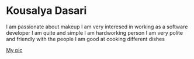 # Kousalya Dasari

I am passionate about makeup
I am very interesed in working as a software developer
I am quite and simple
I am hardworking person
I am very polite and friendly with the people
I am good at cooking different dishes


[My pic](https://github.com/Kousalya531/assignment2-Dasari/blob/main/Kousalya%20Dasari.jpg)
